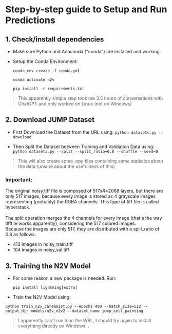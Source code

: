 # Step-by-step guide to Setup and Run Predictions

## 1. Check/install dependencies 

- Make sure Python and Anaconda ("conda") are installed and working.
- Setup the Conda Environment:

    ``` conda env create -f conda.yml ```

    ``` conda activate n2v ```

    ``` pip install -r requirements.txt ```

> This apparently simple step took me 3.5 hours of conversations with ChatGPT and only worked on Linux (not on Windows)

## 2. Download JUMP Dataset

- First Download the Dataset from the URL using:
    ``` python datasets.py --download ```

- Then Split the Dataset between Training and Validation Data using:
``` python datasets.py --split --split_ratio=0.8 --shuffle --seed=0 ```

> This will also create some .npy files containing some statistics about the data (unsure about the usefulness of this)

### Important: 
The original noisy.tiff file is composed of 517x4=2068 layers, but there are only 517 images, because every image is stored as 4 grayscale images representing (probably) the RGBA channels. This type of tiff file is called hyperstack. \
\
The split operation merges the 4 channels for every image (that's the way tifffile works apparently), considering the 517 colored images. \
Because the images are only 517, they are distributed with a split_ratio of 0.8 as follows:
* 413 images in noisy_train.tiff
* 104 images in noisy_val.tiff

## 3. Training the N2V Model

- For some reason a new package is needed. Run:

    ``` pip install lightning[extra] ```

- Train the N2V Model using:

``` python train_n2v_careamist.py --epochs 400 --batch_size=512 --output_dir models/n2v_n2v2 --dataset_name jump_cell_painting ```

> I apparently can't run it on the WSL, I should try again to install everything directly on Windows...




